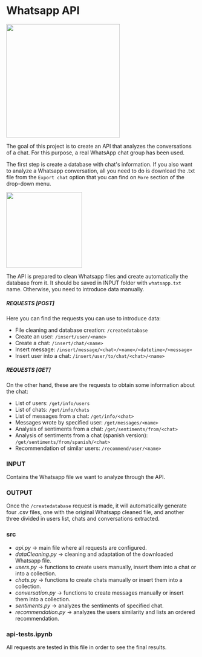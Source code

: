 # Whatsapp API

<p align="left">
    <img src="https://raw.githubusercontent.com/Shurlena/Project.4-Whatsapp-API/master/images/Whatsapp-logo.png" width="300">
</p>

The goal of this project is to create an API that analyzes the conversations of a chat. For this purpose, a real WhatsApp chat group has been used.

The first step is create a database with chat's information. If you also want to analyze a Whatsapp conversation, all you need to do is download the .txt file from the `Export chat` option that you can find on `More` section of the drop-down menu.

<p align="left">
    <img src="https://raw.githubusercontent.com/Shurlena/Project.4-Whatsapp-API/master/images/whatsapp-file.png" width="200">
</p>

The API is prepared to clean Whatsapp files and create automatically the database from it. It should be saved in INPUT folder with `whatsapp.txt` name. Otherwise, you need to introduce data manually.

##### REQUESTS [POST]

Here you can find the requests you can use to introduce data:

- File cleaning and database creation: `/createdatabase`
- Create an user: `/insert/user/<name>`
- Create a chat: `/insert/chat/<name>`
- Insert message: `/insert/message/<chat>/<name>/<datetime>/<message>`
- Insert user into a chat: `/insert/user/to/chat/<chat>/<name>`

##### REQUESTS [GET]

On the other hand, these are the requests to obtain some information about the chat:

- List of users: `/get/info/users`
- List of chats: `/get/info/chats`
- List of messages from a chat: `/get/info/<chat>`
- Messages wrote by specified user: `/get/messages/<name>`
- Analysis of sentiments from a chat: `/get/sentiments/from/<chat>`
- Analysis of sentiments from a chat (spanish version): `/get/sentiments/from/spanish/<chat>`
- Recommendation of similar users: `/recommend/user/<name>`

### INPUT

Contains the Whatsapp file we want to analyze through the API.

### OUTPUT

Once the `/createdatabase` request is made, it will automatically generate four .csv files, one with the original Whatsapp cleaned file, and another three divided in users list, chats and conversations extracted.

### src

* *api.py* -> main file where all requests are configured.
* *dataCleaning.py* -> cleaning and adaptation of the downloaded Whatsapp file.
* *users.py* -> functions to create users manually, insert them into a chat or into a collection.
* *chats.py* -> functions to create chats manually or insert them into a collection.
* *conversation.py* -> functions to create messages manually or insert them into a collection.
* *sentiments.py* -> analyzes the sentiments of specified chat.
* *recommendation.py* -> analyzes the users similarity and lists an ordered recommendation.

### api-tests.ipynb

All requests are tested in this file in order to see the final results.